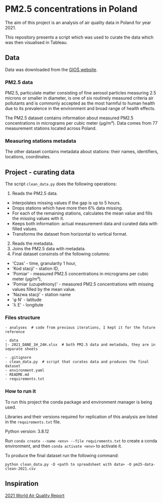 # PM2.5 concentrations in Poland

The aim of this project is an analysis of air quality data in Poland for year 2021.

This repository presents a script which was used to curate the data which was then visualised in Tableau.

## Data

Data was downloaded from the [GIOŚ website](https://powietrze.gios.gov.pl/pjp/archives).

### PM2.5 data

PM2.5, particulate matter consisting of fine aerosol particles measuring 2.5 microns or smaller in diameter, is one of six routinely measured criteria air pollutants and is commonly accepted as the most harmful to human health due to its prevalence in the environment and broad range of health effects.

The PM2.5 dataset contains information about measured PM2.5 concentrations in micrograms per cubic meter (µg/m³). Data comes from 77 measurement stations located across Poland.

### Measuring stations metadata

The other dataset contains metadata about stations: their names, identifiers, locations, coordinates.

## Project - curating data

The script `clean_data.py` does the following operations:
1. Reads the PM2.5 data.
  - Interpolates missing values if the gap is up to 5 hours.
  - Drops stations which have more then 6% data missing.
  - For each of the remaining stations, calculates the mean value and fills the missing values with it.
  - Keeps both information: actual measurement data and curated data with filled values.
  - Transforms the dataset from horizontal to vertical format.
2. Reads the metadata.
3. Joins the PM2.5 data with metadata.
4. Final dataset consinsts of the following columns:
  - 'Czas' - time, granularity 1 hour,
  - 'Kod stacji' - station ID,
  - 'Pomiar' - measured PM2.5 concentrations in micrograms per cubic meter (µg/m³),
  - 'Pomiar (uzupełniony)' - measured PM2.5 concentrations with missing values filled by the mean value.
  - 'Nazwa stacji' - station name
  - 'φ N' - latitude
  - 'λ E' - longitute

### Files structure

```
- analyses  # code from previous iterations, I kept it for the future reference

- data
|- 2021_DANE_1H_24H.xlsx  # both PM2.5 data and metadada, they are in separate sheets

- .gitignore
- clean_data.py  # script that curates data and produces the final dataset
- environment.yaml
- README.md
- requirements.txt
```

### How to run it

To run this project the conda package and environment manager is being used.

Libraries and their versions required for replication of this analysis are listed in the `requirements.txt` file.

Python version: 3.8.12

Run `conda create --name <env> --file requirements.txt` to create a conda environment, and then `conda activate <env>` to activate it.

To produce the final dataset run the following command:
```
python clean_data.py -D <path to spreadsheet with data> -O pm25-data-clean-2021.csv
```

## Inspiration

[2021 World Air Quality Report](https://www.iqair.com/us/world-air-quality-report)
